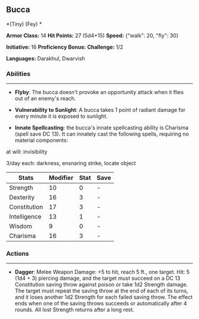 ## Bucca
*(Tiny) (Fey) *

**Armor Class:** 14
**Hit Points:** 27 (5d4+15)
**Speed:** {"walk": 20, "fly": 30}

**Initiative:** 16
**Proficiency Bonus:**
**Challenge:** 1/2

**Languages:** Darakhul, Dwarvish

### Abilities
 --- 
- **Flyby**: The bucca doesn't provoke an opportunity attack when it flies out of an enemy's reach.

- **Vulnerability to Sunlight**: A bucca takes 1 point of radiant damage for every minute it is exposed to sunlight.

- **Innate Spellcasting**: the bucca's innate spellcasting ability is Charisma (spell save DC 13). It can innately cast the following spells, requiring no material components:

at will: invisibility

3/day each: darkness, ensnaring strike, locate object



| Stats | Modifier | Stat | Save
| ---- | ---- | ---- | ---- |
| Strength | 10 | 0 | - |
| Dexterity | 16 | 3 | - |
| Constitution | 17 | 3 | - |
| Intelligence | 13 | 1 | - |
| Wisdom | 9 | 0 | - |
| Charisma | 16 | 3 | - |

### Actions
 --- 
- **Dagger**: Melee Weapon Damage: +5 to hit, reach 5 ft., one target. Hit: 5 (1d4 + 3) piercing damage, and the target must succeed on a DC 13 Constitution saving throw against poison or take 1d2 Strength damage. The target must repeat the saving throw at the end of each of its turns, and it loses another 1d2 Strength for each failed saving throw. The effect ends when one of the saving throws succeeds or automatically after 4 rounds. All lost Strength returns after a long rest.

